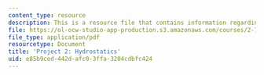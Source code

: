 ```yaml
---
content_type: resource
description: This is a resource file that contains information regarding hydrostatics.
file: https://ol-ocw-studio-app-production.s3.amazonaws.com/courses/2-700-principles-of-naval-architecture-fall-2014/e85b9ced442dafc03ffa3204cdbfc424_MIT2_700F14_project_2.pdf
file_type: application/pdf
resourcetype: Document
title: 'Project 2: Hydrostatics'
uid: e85b9ced-442d-afc0-3ffa-3204cdbfc424
---
```

